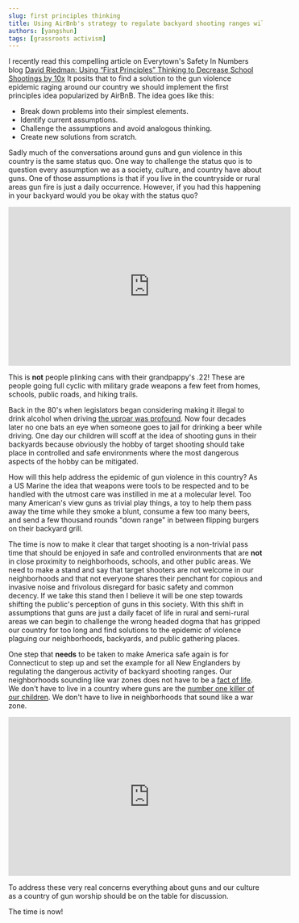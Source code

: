 ```yaml
---
slug: first principles thinking
title: Using AirBnb's strategy to regulate backyard shooting ranges will result in lower gun violence incidents
authors: [yangshun]
tags: [grassroots activism]
---
```


I recently read this compelling article on Everytown's Safety In Numbers blog [David Riedman: Using “First Principles” Thinking to Decrease School Shootings by 10x](https://everytownresearch.org/david-riedman-using-first-principles-thinking-to-decrease-school-shootings-by-10x/) <!-- truncate --> It posits that to find a solution to the gun violence epidemic raging around our country we should implement the first principles idea popularized by AirBnB. The idea goes like this:

- Break down problems into their simplest elements.
- Identify current assumptions.
- Challenge the assumptions and avoid analogous thinking.
- Create new solutions from scratch.

Sadly much of the conversations around guns and gun violence in this country is the same status quo. One way to challenge the status quo is to question every assumption we as a society, culture, and country have about guns. One of those assumptions is that if you live in the countryside or rural areas gun fire is just a daily occurrence. However, if you had this happening in your backyard would you be okay with the status quo?

<iframe width="560" height="315" src="https://www.youtube.com/embed/BpayTVDnNyQ?si=asFiQBRnKwrlDhCo" title="YouTube video player" frameborder="0" allow="accelerometer; autoplay; clipboard-write; encrypted-media; gyroscope; picture-in-picture; web-share" referrerpolicy="strict-origin-when-cross-origin" allowfullscreen></iframe>

This is **not** people plinking cans with their grandpappy's .22! These are people going full cyclic with military grade weapons a few feet from homes, schools, public roads, and hiking trails.

Back in the 80's when legislators began considering making it illegal to drink alcohol when driving [the uproar was profound](https://www.tiktok.com/@nowthis/video/7198246941065547050?lang=en). Now four decades later no one bats an eye when someone goes to jail for drinking a beer while driving. One day our children will scoff at the idea of shooting guns in their backyards because obviously the hobby of target shooting should take place in controlled and safe environments where the most dangerous aspects of the hobby can be mitigated.

How will this help address the epidemic of gun violence in this country? As a US Marine the idea that weapons were tools to be respected and to be handled with the utmost care was instilled in me at a molecular level. Too many American's view guns as trivial play things, a toy to help them pass away the time while they smoke a blunt, consume a few too many beers, and send a few thousand rounds "down range" in between flipping burgers on their backyard grill.

The time is now to make it clear that target shooting is a non-trivial pass time that should be enjoyed in safe and controlled environments that are **not** in close proximity to neighborhoods, schools, and other public areas. We need to make a stand and say that target shooters are not welcome in our neighborhoods and that not everyone shares their penchant for copious and invasive noise and frivolous disregard for basic safety and common decency. If we take this stand then I believe it will be one step towards shifting the public's perception of guns in this society. With this shift in assumptions that guns are just a daily facet of life in rural and semi-rural areas we can begin to challenge the wrong headed dogma that has gripped our country for too long and find solutions to the epidemic of violence plaguing our neighborhoods, backyards, and public gathering places.

One step that **needs** to be taken to make America safe again is for Connecticut to step up and set the example for all New Englanders by regulating the dangerous activity of backyard shooting ranges. Our neighborhoods sounding like war zones does not have to be a [fact of life](https://www.everytown.org/press/everytown-students-demand-action-respond-to-j-d-vance-calling-school-shootings-a-fact-of-life/). We don't have to live in a country where guns are the [number one killer of our children](https://everytownresearch.org/graph/firearms-are-the-leading-cause-of-death-for-american-children-and-teens/). We don't have to live in neighborhoods that sound like a war zone.

<iframe width="560" height="315" src="https://www.youtube.com/embed/BpayTVDnNyQ?si=asFiQBRnKwrlDhCo" title="YouTube video player" frameborder="0" allow="accelerometer; autoplay; clipboard-write; encrypted-media; gyroscope; picture-in-picture; web-share" referrerpolicy="strict-origin-when-cross-origin" allowfullscreen></iframe>

To address these very real concerns everything about guns and our culture as a country of gun worship should be on the table for discussion.

The time is now!
